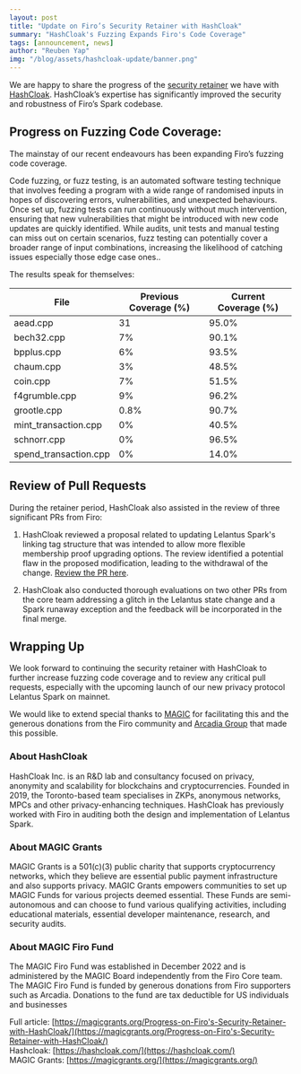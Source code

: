 ```yaml
---
layout: post
title: "Update on Firo’s Security Retainer with HashCloak"
summary: "HashCloak's Fuzzing Expands Firo's Code Coverage"
tags: [announcement, news]
author: "Reuben Yap"
img: "/blog/assets/hashcloak-update/banner.png"
---
```

We are happy to share the progress of the [security retainer](https://magicgrants.org/Security-Retainer-with-HashCloak/) we have with [HashCloak](https://hashcloak.com/). HashCloak’s expertise has significantly improved the security and robustness of Firo’s Spark codebase.

## Progress on Fuzzing Code Coverage:

The mainstay of our recent endeavours has been expanding Firo’s fuzzing code coverage. 

Code fuzzing, or fuzz testing, is an automated software testing technique that involves feeding a program with a wide range of randomised inputs in hopes of discovering errors, vulnerabilities, and unexpected behaviours. Once set up, fuzzing tests can run continuously without much intervention, ensuring that new vulnerabilities that might be introduced with new code updates are quickly identified. While audits, unit tests and manual testing can miss out on certain scenarios, fuzz testing can potentially cover a broader range of input combinations, increasing the likelihood of catching issues especially those edge case ones..

The results speak for themselves:

| File                  | Previous Coverage (%) | Current Coverage (%) |
| --------------------- | --------------------- | -------------------- |
| aead.cpp              | 31                    | 95.0%                |
| bech32.cpp            | 7%                    | 90.1%                |
| bpplus.cpp            | 6%                    | 93.5%                |
| chaum.cpp             | 3%                    | 48.5%                |
| coin.cpp              | 7%                    | 51.5%                |
| f4grumble.cpp         | 9%                    | 96.2%                |
| grootle.cpp           | 0.8%                  | 90.7%                |
| mint_transaction.cpp  | 0%                    | 40.5%                |
| schnorr.cpp           | 0%                    | 96.5%                |
| spend_transaction.cpp | 0%                    | 14.0%                |

## Review of Pull Requests

During the retainer period, HashCloak also assisted in the review of three significant PRs from Firo:

1) HashCloak reviewed a proposal related to updating Lelantus Spark's linking tag structure that was intended to allow more flexible membership proof upgrading options. The review identified a potential flaw in the proposed modification, leading to the withdrawal of the change. [Review the PR here](https://github.com/firoorg/firo/pull/1267).

2) HashCloak also conducted thorough evaluations on two other PRs from the core team addressing a glitch in the Lelantus state change and a Spark runaway exception and the feedback will be incorporated in the final merge.

## Wrapping Up

We look forward to continuing the security retainer with HashCloak to further increase fuzzing code coverage and to review any critical pull requests, especially with the upcoming launch of our new privacy protocol Lelantus Spark on mainnet.

We would like to extend special thanks to [MAGIC](https://magicgrants.org/) for facilitating this and the generous donations from the Firo community and [Arcadia Group](https://arcadia.agency/) that made this possible.

### About HashCloak
HashCloak Inc. is an R&D lab and consultancy focused on privacy, anonymity and scalability for blockchains and cryptocurrencies. Founded in 2019, the Toronto-based team specialises in ZKPs, anonymous networks, MPCs and other privacy-enhancing techniques. HashCloak has previously worked with Firo in auditing both the design and implementation of Lelantus Spark.

### About MAGIC Grants
MAGIC Grants is a 501(c)(3) public charity that supports cryptocurrency networks, which they believe are essential public payment infrastructure and also supports privacy. MAGIC Grants empowers communities to set up MAGIC Funds for various projects deemed essential. These Funds are semi-autonomous and can choose to fund various qualifying activities, including educational materials, essential developer maintenance, research, and security audits.

### About MAGIC Firo Fund
The MAGIC Firo Fund was established in December 2022 and is administered by the MAGIC Board independently from the Firo Core team. The MAGIC Firo Fund is funded by generous donations from Firo supporters such as Arcadia. Donations to the fund are tax deductible for US individuals and businesses

Full article: [https://magicgrants.org/Progress-on-Firo's-Security-Retainer-with-HashCloak/](https://magicgrants.org/Progress-on-Firo's-Security-Retainer-with-HashCloak/)  
Hashcloak: [https://hashcloak.com/](https://hashcloak.com/)  
MAGIC Grants: [https://magicgrants.org/](https://magicgrants.org/)  

